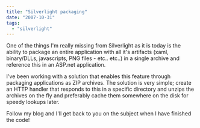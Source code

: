 ```yaml
---
title: "Silverlight packaging"
date: "2007-10-31"
tags: 
  - "silverlight"
---
```


One of the things I'm really missing from Silverlight as it is today is the ability to package an entire application with all it's artifacts (xaml, binary/DLLs, javascripts, PNG files - etc.. etc..) in a single archive and reference this in an ASP.net application.

I've been working with a solution that enables this feature through packaging applications as ZIP archives. The solution is very simple; create an HTTP handler that responds to this in a specific directory and unzips the archives on the fly and preferably cache them somewhere on the disk for speedy lookups later.

Follow my blog and I'll get back to you on the subject when I have finished the code!
